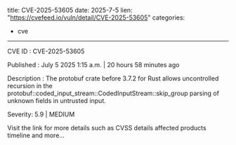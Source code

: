  
title: CVE-2025-53605
date: 2025-7-5
lien: "https://cvefeed.io/vuln/detail/CVE-2025-53605"
categories:
  - cve
---

CVE ID : CVE-2025-53605

Published :  July 5
2025
1:15 a.m. | 20 hours
58 minutes ago

Description : The protobuf crate before 3.7.2 for Rust allows uncontrolled recursion in the protobuf::coded_input_stream::CodedInputStream::skip_group parsing of unknown fields in untrusted input.

Severity: 5.9 | MEDIUM

Visit the link for more details
such as CVSS details
affected products
timeline
and more...
